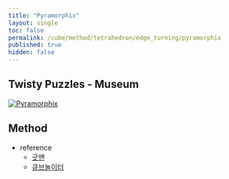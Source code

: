 ```yaml
---
title: "Pyramorphix"
layout: single
toc: false
permalink: /cube/method/tetrahedron/edge_turning/pyramorphix
published: true
hidden: false
---
```


<head>
  <base target="_blank">
</head>



## Twisty Puzzles - Museum

<a href="https://twistypuzzles.com/app/museum/museum_showitem.php?pkey=542">
  <img alt="Pyramorphix" src="https://twistypuzzles.com/museum/large/00542-01.jpg">
</a>



## Method

- reference
  - [굿맨](https://youtu.be/j03rjmXctRQ)
  - [큐브놀이터](https://youtu.be/WIy5ZvTXsOY)
